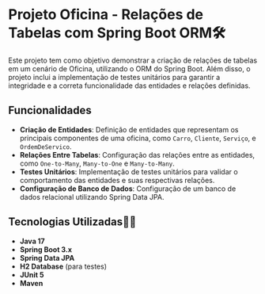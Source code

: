 # Projeto Oficina - Relações de Tabelas com Spring Boot ORM🛠️

Este projeto tem como objetivo demonstrar a criação de relações de tabelas em um cenário de Oficina, utilizando o ORM do Spring Boot. Além disso, o projeto inclui a implementação de testes unitários para garantir a integridade e a correta funcionalidade das entidades e relações definidas.

## Funcionalidades

- **Criação de Entidades**: Definição de entidades que representam os principais componentes de uma oficina, como `Carro`, `Cliente`, `Serviço`, e `OrdemDeServico`.
- **Relações Entre Tabelas**: Configuração das relações entre as entidades, como `One-to-Many`, `Many-to-One` e `Many-to-Many`.
- **Testes Unitários**: Implementação de testes unitários para validar o comportamento das entidades e suas respectivas relações.
- **Configuração de Banco de Dados**: Configuração de um banco de dados relacional utilizando Spring Data JPA.

## Tecnologias Utilizadas🧑‍💻

- **Java 17**
- **Spring Boot 3.x**
- **Spring Data JPA**
- **H2 Database** (para testes)
- **JUnit 5**
- **Maven**

